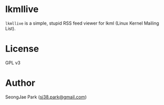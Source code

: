 lkmllive
========

`lkmllive` is a simple, stupid RSS feed viewer for lkml (Linux Kernel Mailing
List).


License
=======

GPL v3


Author
======

SeongJae Park (sj38.park@gmail.com)
